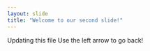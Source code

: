 ```yaml
---
layout: slide
title: "Welcome to our second slide!"
---
```

Updating this file
Use the left arrow to go back!
